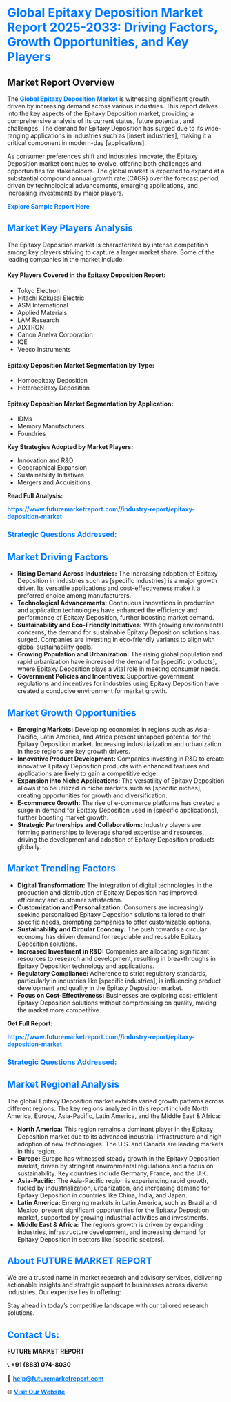 <h1 style="color: #007BFF;">Global Epitaxy Deposition Market Report 2025-2033: Driving Factors, Growth Opportunities, and Key Players</h1>

<section id="overview">
<h2>Market Report Overview</h2>
<p>The <a href="https://www.futuremarketreport.com//industry-report/epitaxy-deposition-market" style="color: #007BFF; text-decoration: none;"><strong>Global Epitaxy Deposition Market</strong></a> is witnessing significant growth, driven by increasing demand across various industries. This report delves into the key aspects of the Epitaxy Deposition market, providing a comprehensive analysis of its current status, future potential, and challenges. The demand for Epitaxy Deposition has surged due to its wide-ranging applications in industries such as [insert industries], making it a critical component in modern-day [applications].</p>
<p>As consumer preferences shift and industries innovate, the Epitaxy Deposition market continues to evolve, offering both challenges and opportunities for stakeholders. The global market is expected to expand at a substantial compound annual growth rate (CAGR) over the forecast period, driven by technological advancements, emerging applications, and increasing investments by major players.</p>
</section>

<section id="overview">
<p><a href="https://www.futuremarketreport.com//request-sample/reportId=51311" style="color: #007BFF; text-decoration: none;"><strong>Explore Sample Report Here</strong></a></p>
</section>

<section id="key-players">
<h2 style="color: #007BFF;">Market Key Players Analysis</h2>
<p>The Epitaxy Deposition market is characterized by intense competition among key players striving to capture a larger market share. Some of the leading companies in the market include:</p>
<h4>Key Players Covered in the Epitaxy Deposition Report:</h4>
<ul><li>Tokyo Electron</li><li>Hitachi Kokusai Electric</li><li>ASM International</li><li>Applied Materials</li><li>LAM Research</li><li>AIXTRON</li><li>Canon Anelva Corporation</li><li>IQE</li><li>Veeco Instruments</li></ul>
<h4>Epitaxy Deposition Market Segmentation by Type:</h4>
<ul><li>Homoepitaxy Deposition</li><li>Heteroepitaxy Deposition</li></ul>

<h4>Epitaxy Deposition Market Segmentation by Application:</h4>
<ul><li>IDMs</li><li>Memory Manufacturers</li><li>Foundries</li></ul>
<p><strong>Key Strategies Adopted by Market Players:</strong></p>
<ul>
<li>Innovation and R&D</li>
<li>Geographical Expansion</li>
<li>Sustainability Initiatives</li>
<li>Mergers and Acquisitions</li>
</ul>
</section>

<section>
<p><strong>Read Full Analysis: </strong></p><a href="https://www.futuremarketreport.com//industry-report/epitaxy-deposition-market" style="color: #007BFF; text-decoration: none;"><strong>https://www.futuremarketreport.com//industry-report/epitaxy-deposition-market</strong></a>
<h3 style="color: #007BFF;">Strategic Questions Addressed:</h3>
</section>

<section id="driving-factors">
<h2 style="color: #007BFF;">Market Driving Factors</h2>
<ul>
<li><strong>Rising Demand Across Industries:</strong> The increasing adoption of Epitaxy Deposition in industries such as [specific industries] is a major growth driver. Its versatile applications and cost-effectiveness make it a preferred choice among manufacturers.</li>
<li><strong>Technological Advancements:</strong> Continuous innovations in production and application technologies have enhanced the efficiency and performance of Epitaxy Deposition, further boosting market demand.</li>
<li><strong>Sustainability and Eco-Friendly Initiatives:</strong> With growing environmental concerns, the demand for sustainable Epitaxy Deposition solutions has surged. Companies are investing in eco-friendly variants to align with global sustainability goals.</li>
<li><strong>Growing Population and Urbanization:</strong> The rising global population and rapid urbanization have increased the demand for [specific products], where Epitaxy Deposition plays a vital role in meeting consumer needs.</li>
<li><strong>Government Policies and Incentives:</strong> Supportive government regulations and incentives for industries using Epitaxy Deposition have created a conducive environment for market growth.</li>
</ul>
</section>

<section id="growth-opportunities">
<h2 style="color: #007BFF;">Market Growth Opportunities</h2>
<ul>
<li><strong>Emerging Markets:</strong> Developing economies in regions such as Asia-Pacific, Latin America, and Africa present untapped potential for the Epitaxy Deposition market. Increasing industrialization and urbanization in these regions are key growth drivers.</li>
<li><strong>Innovative Product Development:</strong> Companies investing in R&D to create innovative Epitaxy Deposition products with enhanced features and applications are likely to gain a competitive edge.</li>
<li><strong>Expansion into Niche Applications:</strong> The versatility of Epitaxy Deposition allows it to be utilized in niche markets such as [specific niches], creating opportunities for growth and diversification.</li>
<li><strong>E-commerce Growth:</strong> The rise of e-commerce platforms has created a surge in demand for Epitaxy Deposition used in [specific applications], further boosting market growth.</li>
<li><strong>Strategic Partnerships and Collaborations:</strong> Industry players are forming partnerships to leverage shared expertise and resources, driving the development and adoption of Epitaxy Deposition products globally.</li>
</ul>
</section>

<section id="trending-factors">
<h2 style="color: #007BFF;">Market Trending Factors</h2>
<ul>
<li><strong>Digital Transformation:</strong> The integration of digital technologies in the production and distribution of Epitaxy Deposition has improved efficiency and customer satisfaction.</li>
<li><strong>Customization and Personalization:</strong> Consumers are increasingly seeking personalized Epitaxy Deposition solutions tailored to their specific needs, prompting companies to offer customizable options.</li>
<li><strong>Sustainability and Circular Economy:</strong> The push towards a circular economy has driven demand for recyclable and reusable Epitaxy Deposition solutions.</li>
<li><strong>Increased Investment in R&D:</strong> Companies are allocating significant resources to research and development, resulting in breakthroughs in Epitaxy Deposition technology and applications.</li>
<li><strong>Regulatory Compliance:</strong> Adherence to strict regulatory standards, particularly in industries like [specific industries], is influencing product development and quality in the Epitaxy Deposition market.</li>
<li><strong>Focus on Cost-Effectiveness:</strong> Businesses are exploring cost-efficient Epitaxy Deposition solutions without compromising on quality, making the market more competitive.</li>
</ul>
</section>

<section>
<p><strong>Get Full Report: </strong></p><a href="https://www.futuremarketreport.com//industry-report/epitaxy-deposition-market" style="color: #007BFF; text-decoration: none;"><strong>https://www.futuremarketreport.com//industry-report/epitaxy-deposition-market</strong></a>
<h3 style="color: #007BFF;">Strategic Questions Addressed:</h3>
</section>


<section id="regional-analysis">
<h2 style="color: #007BFF;">Market Regional Analysis</h2>
<p>The global Epitaxy Deposition market exhibits varied growth patterns across different regions. The key regions analyzed in this report include North America, Europe, Asia-Pacific, Latin America, and the Middle East & Africa:</p>
<ul>
<li><strong>North America:</strong> This region remains a dominant player in the Epitaxy Deposition market due to its advanced industrial infrastructure and high adoption of new technologies. The U.S. and Canada are leading markets in this region.</li>
<li><strong>Europe:</strong> Europe has witnessed steady growth in the Epitaxy Deposition market, driven by stringent environmental regulations and a focus on sustainability. Key countries include Germany, France, and the U.K.</li>
<li><strong>Asia-Pacific:</strong> The Asia-Pacific region is experiencing rapid growth, fueled by industrialization, urbanization, and increasing demand for Epitaxy Deposition in countries like China, India, and Japan.</li>
<li><strong>Latin America:</strong> Emerging markets in Latin America, such as Brazil and Mexico, present significant opportunities for the Epitaxy Deposition market, supported by growing industrial activities and investments.</li>
<li><strong>Middle East & Africa:</strong> The region’s growth is driven by expanding industries, infrastructure development, and increasing demand for Epitaxy Deposition in sectors like [specific sectors].</li>
</ul>
</section>

<footer>
<h2 style="color: #007BFF;">About FUTURE MARKET REPORT</h2>
<p>We are a trusted name in market research and advisory services, delivering actionable insights and strategic support to businesses across diverse industries. Our expertise lies in offering:</p>

<p>Stay ahead in today’s competitive landscape with our tailored research solutions.</p>

<h2 style="color: #007BFF;">Contact Us:</h2>
<p><strong>FUTURE MARKET REPORT</strong></p>
<p>📞 <strong>+91 (883) 074-8030</strong></p>
<p>📧 <strong><a href="mailto:help@futuremarketreport.com" style="color: #007BFF;">help@futuremarketreport.com</a></strong></p>
<p>🌐 <strong><a href="https://www.futuremarketreport.com/" style="color: #007BFF;">Visit Our Website</a></strong></p>
</footer>